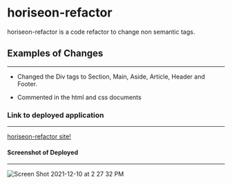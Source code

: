 # horiseon-refactor

horiseon-refactor is a code refactor to change non semantic tags.

## Examples of Changes

---

- Changed the Div tags to Section, Main, Aside, Article, Header and Footer.

- Commented in the html and css documents

### Link to deployed application

---

[ horiseon-refactor site!](https://tgarrey37.github.io/horiseon-refactor/)

#### Screenshot of Deployed

---

![Screen Shot 2021-12-10 at 2 27 32 PM](https://user-images.githubusercontent.com/89158559/145643524-cdf9369d-ab60-46cf-8d0f-9910ef97ba91.png)
